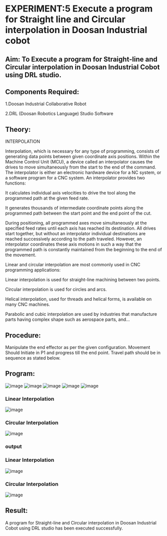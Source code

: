 # EXPERIMENT:5 Execute a program for Straight line and Circular interpolation in Doosan Industrial cobot

## Aim: To Execute a program for Straight-line and Circular interpolation in Doosan Industrial Cobot using DRL studio.

## Components Required:

1.Doosan Industrial Collaborative Robot

2.DRL (Doosan Robotics Language) Studio Software

## Theory: 
INTERPOLATION

Interpolation, which is necessary for any type of programming, consists of generating data points between given coordinate axis positions. Within the Machine Control Unit (MCU), a device called an interpolator causes the drives to move simultaneously from the start to the end of the command. The interpolator is either an electronic hardware device for a NC system, or a software program for a CNC system. An interpolator provides two functions:

It calculates individual axis velocities to drive the tool along the programmed path at the given feed rate.

It generates thousands of intermediate coordinate points along the programmed path between the start point and the end point of the cut.

During positioning, all programmed axes move simultaneously at the specified feed rates until each axis has reached its destination. All drives start together, but without an interpolator individual destinations are reached successively according to the path traveled. However, an interpolator coordinates these axis motions in such a way that the programmed path is constantly maintained from the beginning to the end of the movement.

Linear and circular interpolation are most commonly used in CNC programming applications:

Linear interpolation is used for straight-line machining between two points.

Circular interpolation is used for circles and arcs.

Helical interpolation, used for threads and helical forms, is available on many CNC machines.

Parabolic and cubic interpolation are used by industries that manufacture parts having complex shape such as aerospace parts, and...

## Procedure:

Manipulate the end effector as per the given configuration. Movement Should Initiate in P1 and progress till the end point. Travel path should be in sequence as stated below.

## Program:

![image](https://user-images.githubusercontent.com/75413726/206198383-0a55a5d0-ab31-4d18-947b-8724a309b9ec.png)
![image](https://user-images.githubusercontent.com/75413726/206198411-fbf9ecf6-1570-4c17-91df-2dde9ecee6f0.png)
![image](https://user-images.githubusercontent.com/75413726/206198452-8aa0f677-8187-4ab4-b774-629bc5bfc1df.png)
![image](https://user-images.githubusercontent.com/75413726/206198499-c2791b4a-78e9-4e57-bee6-c75ea6f5e1a1.png)
![image](https://user-images.githubusercontent.com/75413726/206198515-fe909bb4-38fa-4544-932d-1c4fcfd59862.png)

### Linear Interpolation

![image](https://user-images.githubusercontent.com/75413726/206198563-aae901aa-df9c-4ebe-a537-d441efbf922f.png)

### Circular Interpolation

![image](https://user-images.githubusercontent.com/75413726/206198619-93b083c0-c7ed-4c83-997d-3071ba742c4c.png)

### output

### Linear Interpolation

![image](https://user-images.githubusercontent.com/75413726/206198662-b49c14f6-bb46-4e48-84e8-d8d356a5f94a.png)

### Circular Interpolation

![image](https://user-images.githubusercontent.com/75413726/206198760-c8cc237e-65fe-4710-b817-6dc1481f08c2.png)


## Result: 

A program for Straight-line and Circular interpolation in Doosan Industrial Cobot using DRL studio has been executed successfully.

 
